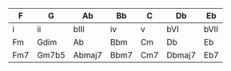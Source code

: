 |F|G|Ab|Bb|C|Db|Eb|
|-|-|-|-|-|-|-| 
|i|ii|bIII|iv|v|bVI|bVII|
|Fm|Gdim|Ab|Bbm|Cm|Db|Eb|
|Fm7|Gm7b5|Abmaj7|Bbm7|Cm7|Dbmaj7|Eb7|
